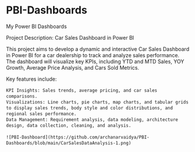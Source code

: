 # PBI-Dashboards
My Power BI Dashboards

Project Description: Car Sales Dashboard in Power BI

This project aims to develop a dynamic and interactive Car Sales Dashboard in Power BI for a car dealership to track and analyze sales performance. The dashboard will visualize key KPIs, including YTD and MTD Sales, YOY Growth, Average Price Analysis, and Cars Sold Metrics.

Key features include:

    KPI Insights: Sales trends, average pricing, and car sales comparisons.
    Visualizations: Line charts, pie charts, map charts, and tabular grids to display sales trends, body style and color distributions, and regional sales performance.
    Data Management: Requirement analysis, data modeling, architecture design, data collection, cleaning, and analysis.

    ![PBI-Dashboard](https://github.com/archanarvaidya/PBI-Dashboards/blob/main/CarSalesDataAnalysis-1.png)
    

    
